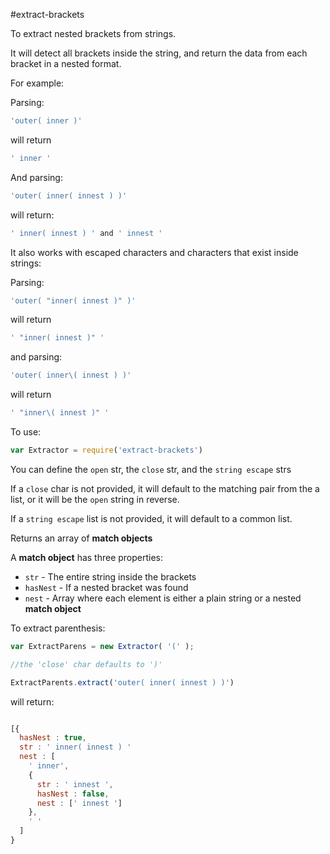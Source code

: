 #extract-brackets

To extract nested brackets from strings.  

It will detect all brackets inside the string, and return the data from each bracket in a nested format.

For example:

Parsing:
```javascript
'outer( inner )'
```
will return
```javascript
' inner '
```

And parsing:
```javascript
'outer( inner( innest ) )'
```
will return:
```javascript
' inner( innest ) ' and ' innest '
```


It also works with escaped characters and characters that exist inside strings:


Parsing:
```javascript
'outer( "inner( innest )" )'
```
will return
```javascript
' "inner( innest )" '
```

and parsing:
```javascript
'outer( inner\( innest ) )'
```
will return
```javascript
' "inner\( innest )" '
```

To use:

```javascript
var Extractor = require('extract-brackets')
```

You can define the `open` str, the `close` str, and the `string escape` strs

If a `close` char is not provided, it will default to the matching pair from the a list, or it will be the `open` string in reverse.

If a `string escape` list is not provided, it will default to a common list.

Returns an array of **match objects**

A **match object** has three properties:

  * `str` - The entire string inside the brackets
  * `hasNest` - If a nested bracket was found
  * `nest` - Array where each element is either a plain string or a nested **match object**

To extract parenthesis:
```javascript
var ExtractParens = new Extractor( '(' );

//the 'close' char defaults to ')'

ExtractParents.extract('outer( inner( innest ) )')
```

will return:
```javascript

[{
  hasNest : true,
  str : ' inner( innest ) '
  nest : [
    ' inner',
    {
      str : ' innest ',
      hasNest : false,
      nest : [' innest ']
    },
    ' '
  ]
}
```